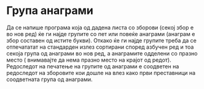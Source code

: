 # Група анаграми

Да се напише програма која од дадена листа со зборови (секој збор е во нов ред) ќе ги најде групите со пет или повеќе
анаграми (анаграм е збор составен од истите букви). Откако ќе ги најде групите треба да се отпечататат на стандарден
излез сортирани според азбучен ред и тоа секоја група од анаграми во нов ред, а анаграмите одделени со празно место (
внимавајте да нема празно место на крајот од редот). Редоследот на печатење на групите од анаграми е соодветен на
редоследот на зборовите кои дошле на влез како први преставници на соодветната група од анаграми.
